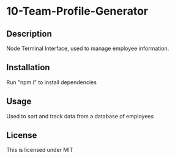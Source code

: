 # 10-Team-Profile-Generator

## Description
Node Terminal Interface, used to manage employee information.

## Installation

Run "npm i" to install dependencies 

## Usage

Used to sort and track data from a database of employees

## License

This is licensed under MIT
